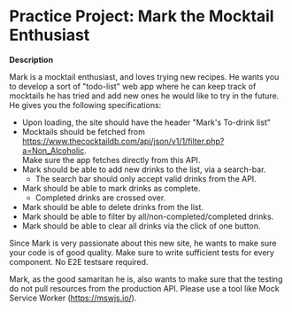 # Practice Project: Mark the Mocktail Enthusiast


**Description**

Mark is a mocktail enthusiast, and loves trying new recipes. He wants you to develop a sort of "todo-list" web app where he can keep track of mocktails he has tried and add new ones he would like to try in the future. He gives you the following specifications:  

* Upon loading, the site should have the header "Mark's To-drink list"
* Mocktails should be fetched from https://www.thecocktaildb.com/api/json/v1/1/filter.php?a=Non_Alcoholic.  
 Make sure the app fetches directly from this API. 
* Mark should be able to add new drinks to the list, via a search-bar.
    * The search bar should only accept valid drinks from the API.
* Mark should be able to mark drinks as complete.
    * Completed drinks are crossed over.
* Mark should be able to delete drinks from the list.
* Mark should be able to filter by all/non-completed/completed drinks.
* Mark should be able to clear all drinks via the click of one button.

Since Mark is very passionate about this new site, he wants to make sure your code is of good quality. Make sure to write sufficient tests for  every component. No E2E testsare required.  

Mark, as the good samaritan he is, also wants to make sure that the testing do not pull resources from the production API. Please use a tool like Mock Service Worker  (https://mswjs.io/).
